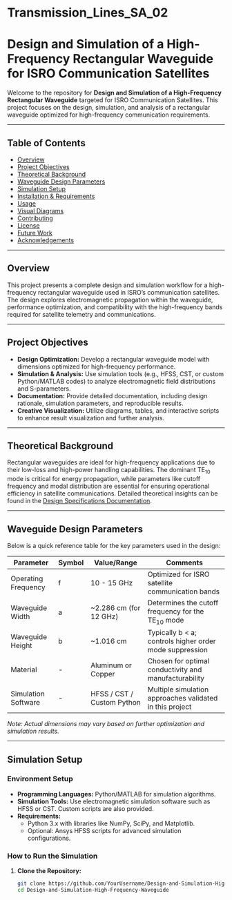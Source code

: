 # Transmission_Lines_SA_02
# Design and Simulation of a High-Frequency Rectangular Waveguide for ISRO Communication Satellites

Welcome to the repository for **Design and Simulation of a High-Frequency Rectangular Waveguide** targeted for ISRO Communication Satellites. This project focuses on the design, simulation, and analysis of a rectangular waveguide optimized for high-frequency communication requirements.

---




## Table of Contents

- [Overview](#overview)
- [Project Objectives](#project-objectives)
- [Theoretical Background](#theoretical-background)
- [Waveguide Design Parameters](#waveguide-design-parameters)
- [Simulation Setup](#simulation-setup)
- [Installation & Requirements](#installation--requirements)
- [Usage](#usage)
- [Visual Diagrams](#visual-diagrams)
- [Contributing](#contributing)
- [License](#license)
- [Future Work](#future-work)
- [Acknowledgements](#acknowledgements)

---

## Overview

This project presents a complete design and simulation workflow for a high-frequency rectangular waveguide used in ISRO’s communication satellites. The design explores electromagnetic propagation within the waveguide, performance optimization, and compatibility with the high-frequency bands required for satellite telemetry and communications.

---

## Project Objectives

- **Design Optimization:** Develop a rectangular waveguide model with dimensions optimized for high-frequency performance.
- **Simulation & Analysis:** Use simulation tools (e.g., HFSS, CST, or custom Python/MATLAB codes) to analyze electromagnetic field distributions and S-parameters.
- **Documentation:** Provide detailed documentation, including design rationale, simulation parameters, and reproducible results.
- **Creative Visualization:** Utilize diagrams, tables, and interactive scripts to enhance result visualization and further analysis.

---

## Theoretical Background

Rectangular waveguides are ideal for high-frequency applications due to their low-loss and high-power handling capabilities. The dominant TE<sub>10</sub> mode is critical for energy propagation, while parameters like cutoff frequency and modal distribution are essential for ensuring operational efficiency in satellite communications. Detailed theoretical insights can be found in the [Design Specifications Documentation](docs/design_specifications.md).

---

## Waveguide Design Parameters

Below is a quick reference table for the key parameters used in the design:

| **Parameter**          | **Symbol** | **Value/Range**           | **Comments**                                                     |
|------------------------|------------|---------------------------|------------------------------------------------------------------|
| Operating Frequency    | f          | 10 - 15 GHz               | Optimized for ISRO satellite communication bands                 |
| Waveguide Width        | a          | ~2.286 cm (for 12 GHz)     | Determines the cutoff frequency for the TE<sub>10</sub> mode       |
| Waveguide Height       | b          | ~1.016 cm                 | Typically b < a; controls higher order mode suppression            |
| Material               | -          | Aluminum or Copper        | Chosen for optimal conductivity and manufacturability              |
| Simulation Software    | -          | HFSS / CST / Custom Python| Multiple simulation approaches validated in this project           |

*Note: Actual dimensions may vary based on further optimization and simulation results.*

---

## Simulation Setup

### Environment Setup

- **Programming Languages:** Python/MATLAB for simulation algorithms.
- **Simulation Tools:** Use electromagnetic simulation software such as HFSS or CST. Custom scripts are also provided.
- **Requirements:** 
  - Python 3.x with libraries like NumPy, SciPy, and Matplotlib.
  - Optional: Ansys HFSS scripts for advanced simulation configurations.

### How to Run the Simulation

1. **Clone the Repository:**
   ```bash
   git clone https://github.com/YourUsername/Design-and-Simulation-High-Frequency-Waveguide.git
   cd Design-and-Simulation-High-Frequency-Waveguide
